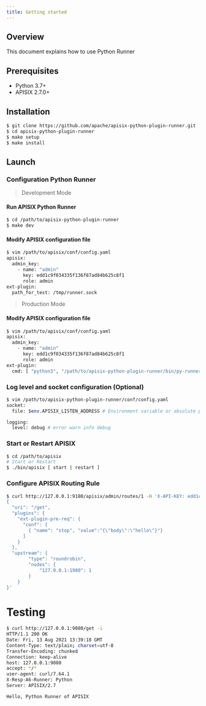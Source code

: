 ```yaml
---
title: Getting started
---
```


<!--
#
# Licensed to the Apache Software Foundation (ASF) under one or more
# contributor license agreements.  See the NOTICE file distributed with
# this work for additional information regarding copyright ownership.
# The ASF licenses this file to You under the Apache License, Version 2.0
# (the "License"); you may not use this file except in compliance with
# the License.  You may obtain a copy of the License at
#
#     http://www.apache.org/licenses/LICENSE-2.0
#
# Unless required by applicable law or agreed to in writing, software
# distributed under the License is distributed on an "AS IS" BASIS,
# WITHOUT WARRANTIES OR CONDITIONS OF ANY KIND, either express or implied.
# See the License for the specific language governing permissions and
# limitations under the License.
#
-->

## Overview
This document explains how to use Python Runner

## Prerequisites

* Python 3.7+
* APISIX 2.7.0+


## Installation

```bash
$ git clone https://github.com/apache/apisix-python-plugin-runner.git
$ cd apisix-python-plugin-runner
$ make setup
$ make install
```

## Launch

### Configuration Python Runner

> Development Mode

#### Run APISIX Python Runner
```bash
$ cd /path/to/apisix-python-plugin-runner
$ make dev
```

#### Modify APISIX configuration file
```bash
$ vim /path/to/apisix/conf/config.yaml
apisix:
  admin_key:
    - name: "admin"
      key: edd1c9f034335f136f87ad84b625c8f1
      role: admin
ext-plugin:
  path_for_test: /tmp/runner.sock
```

> Production Mode

#### Modify APISIX configuration file
```bash
$ vim /path/to/apisix/conf/config.yaml
apisix:
  admin_key:
    - name: "admin"
      key: edd1c9f034335f136f87ad84b625c8f1
      role: admin
ext-plugin:
  cmd: [ "python3", "/path/to/apisix-python-plugin-runner/bin/py-runner", "start" ]
```

### Log level and socket configuration (Optional)

```bash
$ vim /path/to/apisix-python-plugin-runner/conf/config.yaml
socket:
  file: $env.APISIX_LISTEN_ADDRESS # Environment variable or absolute path

logging:
  level: debug # error warn info debug
```

### Start or Restart APISIX
```bash
$ cd /path/to/apisix
# Start or Restart
$ ./bin/apisix [ start | restart ]
```

### Configure APISIX Routing Rule
```bash
$ curl http://127.0.0.1:9180/apisix/admin/routes/1 -H 'X-API-KEY: edd1c9f034335f136f87ad84b625c8f1' -X PUT -d '
{
  "uri": "/get",
  "plugins": {
    "ext-plugin-pre-req": {
      "conf": [
        { "name": "stop", "value":"{\"body\":\"hello\"}"}
      ]
    }
  },
  "upstream": {
        "type": "roundrobin",
        "nodes": {
            "127.0.0.1:1980": 1
        }
    }
}'
```


# Testing
```bash
$ curl http://127.0.0.1:9080/get -i
HTTP/1.1 200 OK
Date: Fri, 13 Aug 2021 13:39:18 GMT
Content-Type: text/plain; charset=utf-8
Transfer-Encoding: chunked
Connection: keep-alive
host: 127.0.0.1:9080
accept: */*
user-agent: curl/7.64.1
X-Resp-A6-Runner: Python
Server: APISIX/2.7

Hello, Python Runner of APISIX
```
